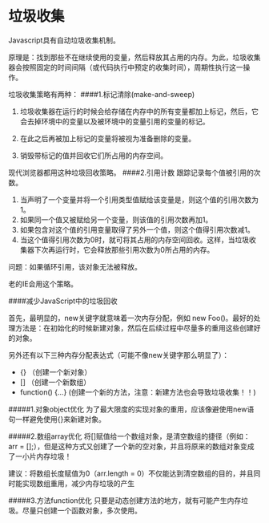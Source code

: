 # 垃圾收集

Javascript具有自动垃圾收集机制。

原理是：找到那些不在继续使用的变量，然后释放其占用的内存。为此，垃圾收集器会按照固定的时间间隔（或代码执行中预定的收集时间），周期性执行这一操作。

垃圾收集策略有两种：
####1.标记清除(make-and-sweep)
1. 垃圾收集器在运行的时候会给存储在内存中的所有变量都加上标记，然后，它会去掉环境中的变量以及被环境中的变量引用的变量的标记。

2. 在此之后再被加上标记的变量将被视为准备删除的变量。
3. 销毁带标记的值并回收它们所占用的内存空间。

现代浏览器都用这种垃圾回收策略。
####2.引用计数
跟踪记录每个值被引用的次数。

1. 当声明了一个变量并将一个引用类型值赋给该变量是，则这个值的引用次数为1。
2. 如果同一个值又被赋给另一个变量，则该值的引用次数再加1。
3. 如果包含对这个值的引用变量取得了另外一个值，则这个值得引用次数减1。
4. 当这个值得引用次数为0时，就可将其占用的内存空间回收。这样，当垃圾收集器下次再运行时，它会释放那些引用次数为0所占用的内存。

问题：如果循环引用，该对象无法被释放。

老的IE会用这个策略。

####减少JavaScript中的垃圾回收

首先，最明显的，new关键字就意味着一次内存分配，例如 new Foo()。最好的处理方法是：在初始化的时候新建对象，然后在后续过程中尽量多的重用这些创建好的对象。

另外还有以下三种内存分配表达式（可能不像new关键字那么明显了）：

* {} （创建一个新对象）
* [] （创建一个新数组）
* function() {…} (创建一个新的方法，注意：新建方法也会导致垃圾收集！！)

#####1.对象object优化
为了最大限度的实现对象的重用，应该像避使用new语句一样避免使用{}来新建对象。

#####2.数组array优化
将[]赋值给一个数组对象，是清空数组的捷径（例如： arr = [];），但是这种方式又创建了一个新的空对象，并且将原来的数组对象变成了一小片内存垃圾！

建议：将数组长度赋值为0（arr.length = 0）不仅能达到清空数组的目的，并且同时能实现数组重用，减少内存垃圾的产生

#####3.方法function优化
只要是动态创建方法的地方，就有可能产生内存垃圾。尽量只创建一个函数对象，多次使用。